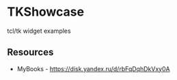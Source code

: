 # TKShowcase

tcl/tk widget examples

## Resources

- MyBooks - https://disk.yandex.ru/d/rbFqDqhDkVxy0A
